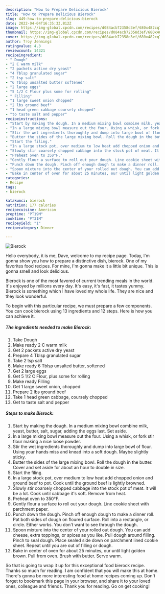```yaml
---
description: "How to Prepare Delicious Bierock"
title: "How to Prepare Delicious Bierock"
slug: 449-how-to-prepare-delicious-bierock
date: 2022-04-04T16:35:33.812Z
image: https://img-global.cpcdn.com/recipes/d084acb72358d3ef/680x482cq70/bierock-recipe-main-photo.jpg
thumbnail: https://img-global.cpcdn.com/recipes/d084acb72358d3ef/680x482cq70/bierock-recipe-main-photo.jpg
cover: https://img-global.cpcdn.com/recipes/d084acb72358d3ef/680x482cq70/bierock-recipe-main-photo.jpg
author: Troy Jennings
ratingvalue: 4.3
reviewcount: 14321
recipeingredient:
- " Dough"
- "2 C warm milk"
- "2 packets active dry yeast"
- "4 Tblsp granulated sugar"
- "2 tsp salt"
- "6 Tblsp unsalted butter softened"
- "2 large eggs"
- "5 1/2 C Flour plus some for rolling"
- " Filling"
- "1 large sweet onion chopped"
- "2 lbs ground beef"
- "1 head green cabbage coursely chopped"
- "to taste salt and pepper"
recipeinstructions:
- "Start by making the dough. In a medium mixing bowl combine milk, yeast, butter, salt, sugar, adding the eggs last. Set aside."
- "In a large mixing bowl measure out the four. Using a whisk, or fork stir flour making a nice loose powder."
- "Stir the wet ingredients thoroughly and dump into large bowl of flour. Using your hands miss and knead into a soft dough. Maybe slightly sticky."
- "Butter the sides of the large mixing bowl. Roll the dough in the butter. Cover and set aside for about an hour to double in size."
- "Start the filing."
- "In a large stock pot, over medium to low heat add chopped onion and ground beef to pot. Cook until the ground beef is lightly browned."
- "Slowly stir coarsely chopped cabbage into the stock pot of meat. It will be a lot. Cook until cabbage it&#39;s soft. Remove from heat."
- "Preheat oven to 350°F."
- "Gently flour a surface to roll out your dough. Line cookie sheet with parchment paper."
- "Punch down the dough. Pinch off enough dough to make a dinner roll. Pat both sides of dough on floured surface. Roll into a rectangle, or circle. Either works. You don&#39;t want to see through the dough."
- "Spoon mixture into the center of your rolled out dough. You can add cheese, extra toppings, or spices as you like. Pull dough around filling. Pinch to seal dough. Place sealed side down on parchment lined cookie sheet. Repeat until you are out of filling or dough."
- "Bake in center of oven for about 25 minutes, our until light golden brown. Pull from oven. Brush with butter. Serve warm."
categories:
- Recipe
tags:
- bierock

katakunci: bierock 
nutrition: 177 calories
recipecuisine: American
preptime: "PT19M"
cooktime: "PT31M"
recipeyield: "1"
recipecategory: Dinner

---
```



![Bierock](https://img-global.cpcdn.com/recipes/d084acb72358d3ef/680x482cq70/bierock-recipe-main-photo.jpg)

Hello everybody, it is me, Dave, welcome to my recipe page. Today, I'm gonna show you how to prepare a distinctive dish, bierock. One of my favorites food recipes. For mine, I'm gonna make it a little bit unique. This is gonna smell and look delicious.

Bierock is one of the most favored of current trending meals in the world. It's enjoyed by millions every day. It's easy, it's fast, it tastes yummy. Bierock is something which I have loved my whole life. They are nice and they look wonderful.




To begin with this particular recipe, we must prepare a few components. You can cook bierock using 13 ingredients and 12 steps. Here is how you can achieve it.

<!--inarticleads1-->

##### The ingredients needed to make Bierock:

1. Take  Dough
1. Make ready 2 C warm milk
1. Get 2 packets active dry yeast
1. Prepare 4 Tblsp granulated sugar
1. Take 2 tsp salt
1. Make ready 6 Tblsp unsalted butter, softened
1. Get 2 large eggs
1. Get 5 1/2 C Flour, plus some for rolling
1. Make ready  Filling
1. Get 1 large sweet onion, chopped
1. Prepare 2 lbs ground beef
1. Take 1 head green cabbage, coursely chopped
1. Get to taste salt and pepper




<!--inarticleads2-->

##### Steps to make Bierock:

1. Start by making the dough. In a medium mixing bowl combine milk, yeast, butter, salt, sugar, adding the eggs last. Set aside.
1. In a large mixing bowl measure out the four. Using a whisk, or fork stir flour making a nice loose powder.
1. Stir the wet ingredients thoroughly and dump into large bowl of flour. Using your hands miss and knead into a soft dough. Maybe slightly sticky.
1. Butter the sides of the large mixing bowl. Roll the dough in the butter. Cover and set aside for about an hour to double in size.
1. Start the filing.
1. In a large stock pot, over medium to low heat add chopped onion and ground beef to pot. Cook until the ground beef is lightly browned.
1. Slowly stir coarsely chopped cabbage into the stock pot of meat. It will be a lot. Cook until cabbage it&#39;s soft. Remove from heat.
1. Preheat oven to 350°F.
1. Gently flour a surface to roll out your dough. Line cookie sheet with parchment paper.
1. Punch down the dough. Pinch off enough dough to make a dinner roll. Pat both sides of dough on floured surface. Roll into a rectangle, or circle. Either works. You don&#39;t want to see through the dough.
1. Spoon mixture into the center of your rolled out dough. You can add cheese, extra toppings, or spices as you like. Pull dough around filling. Pinch to seal dough. Place sealed side down on parchment lined cookie sheet. Repeat until you are out of filling or dough.
1. Bake in center of oven for about 25 minutes, our until light golden brown. Pull from oven. Brush with butter. Serve warm.




So that is going to wrap it up for this exceptional food bierock recipe. Thanks so much for reading. I am confident that you will make this at home. There's gonna be more interesting food at home recipes coming up. Don't forget to bookmark this page in your browser, and share it to your loved ones, colleague and friends. Thank you for reading. Go on get cooking!
